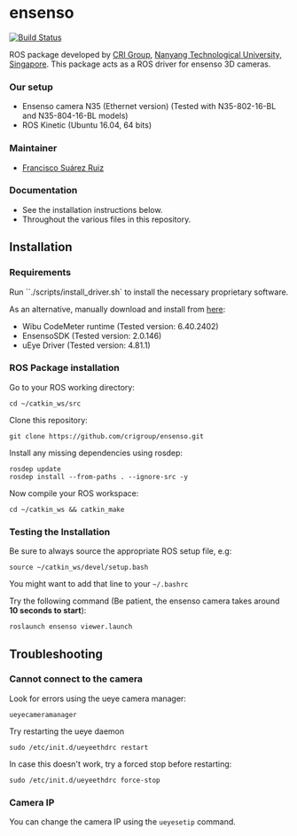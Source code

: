 # ensenso
[![Build Status](https://travis-ci.org/crigroup/ensenso.svg?branch=kinetic-devel)](https://travis-ci.org/crigroup/ensenso)

ROS package developed by [CRI Group](http://www.ntu.edu.sg/home/cuong/), [Nanyang Technological University, Singapore](http://www.ntu.edu.sg). This package acts as a ROS driver for ensenso 3D cameras.

### Our setup
* Ensenso camera N35 (Ethernet version) (Tested with N35-802-16-BL and N35-804-16-BL models)
* ROS Kinetic (Ubuntu 16.04, 64 bits)

### Maintainer
* [Francisco Suárez Ruiz](http://fsuarez6.github.io)

### Documentation
* See the installation instructions below.
* Throughout the various files in this repository.

## Installation

### Requirements
Run ``./scripts/install_driver.sh` to install the necessary proprietary software.

As an alternative, manually download and install from [here](https://www.ensenso.com/support/sdk-download/):
* Wibu CodeMeter runtime (Tested version: 6.40.2402)
* EnsensoSDK (Tested version: 2.0.146)
* uEye Driver (Tested version: 4.81.1)

### ROS Package installation
Go to your ROS working directory:
```{bash}
cd ~/catkin_ws/src
```

Clone this repository:
```{bash}
git clone https://github.com/crigroup/ensenso.git
```

Install any missing dependencies using rosdep:
```
rosdep update
rosdep install --from-paths . --ignore-src -y
```

Now compile your ROS workspace:
```{bash}
cd ~/catkin_ws && catkin_make

```

### Testing the Installation

Be sure to always source the appropriate ROS setup file, e.g:
```
source ~/catkin_ws/devel/setup.bash
```
You might want to add that line to your `~/.bashrc`

Try the following command (Be patient, the ensenso camera takes around **10 seconds to start**):
```
roslaunch ensenso viewer.launch
```

## Troubleshooting

### Cannot connect to the camera

Look for errors using the ueye camera manager:
```{bash}
ueyecameramanager
```

Try restarting the ueye daemon

```{bash}
sudo /etc/init.d/ueyeethdrc restart
```

In case this doesn't work, try a forced stop before restarting:

```{bash}
sudo /etc/init.d/ueyeethdrc force-stop
```

### Camera IP

You can change the camera IP using the `ueyesetip` command.
